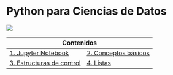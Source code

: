 # Python para Ciencias de Datos

<img src="banners/python_banner.png">
<div align="center">
	<table>
		<thead>
			<tr>
				<th colspan="2">Contenidos </th>
			</tr>
		</thead>
		<tbody>
			<tr>
				<td>
					<a href="c1.ipynb">1. Jupyter Notebook</a>				
				</td>
				<td>
					<a href="c2.ipynb">2. Conceptos básicos</a>
				</td>
      </tr>
      <tr>
				<td>
					<a href="c3.ipynb">3. Estructuras de control</a>				
				</td>
				<td>
					<a href="c4.ipynb">4. Listas</a>
				</td>
      </tr>
		</tbody>
	</table>
</div>
